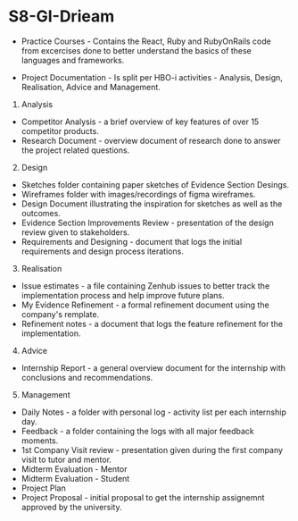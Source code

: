 # S8-GI-Drieam

- Practice Courses -
  Contains the React, Ruby and RubyOnRails code from excercises done to better understand the basics of these languages and frameworks.
  
- Project Documentation -
  Is split per HBO-i activities - Analysis, Design, Realisation, Advice and Management.

1. Analysis

- Competitor Analysis - a brief overview of key features of over 15 competitor products.
- Research Document - overview document of research done to answer the project related questions.

2. Design

- Sketches folder containing paper sketches of Evidence Section Desings.
- Wireframes folder with images/recordings of figma wireframes.
- Design Document illustrating the inspiration for sketches as well as the outcomes.
- Evidence Section Improvements Review - presentation of the design review given to stakeholders.
- Requirements and Designing - document that logs the initial requirements and design process iterations.

3. Realisation

- Issue estimates - a file containing Zenhub issues to better track the implementation process and help improve future plans.
- My Evidence Refinement - a formal refinement document using the company's remplate.
- Refinement notes - a document that logs the feature refinement for the implementation.

4. Advice

- Internship Report - a general overview document for the internship with conclusions and recommendations.

5. Management

- Daily Notes - a folder with personal log - activity list per each internship day.
- Feedback - a folder containing the logs with all major feedback moments.
- 1st Company Visit review - presentation given during the first company visit to tutor and mentor.
- Midterm Evaluation - Mentor
- Midterm Evaluation - Student
- Project Plan
- Project Proposal - initial proposal to get the internship assignemnt approved by the university.
